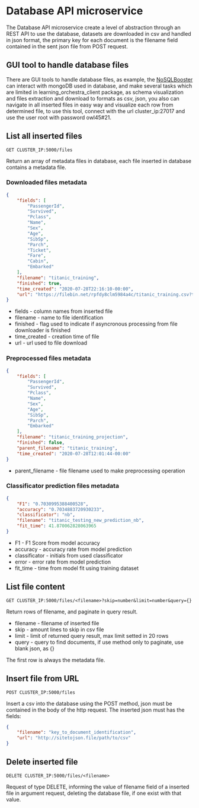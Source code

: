 # Database API microservice

The Database API microservice create a level of abstraction through an REST 
API to use the database, datasets are downloaded in csv and handled in json 
format, the primary key for each document is the filename field contained in 
the sent json file from POST request.

## GUI tool to handle database files
There are GUI tools to handle database files, as example, the 
[NoSQLBooster](https://nosqlbooster.com) can interact with mongoDB used in 
database, and make several tasks which are limited in 
learning\_orchestra\_client package, as schema visualization and files 
extraction and download to formats as csv, json, you also can navigate in all 
inserted files in easy way and visualize each row from determined file, to use 
this tool, connect with the url cluster\_ip:27017 and use the user root with 
password owl45#21.

## List all inserted files
`GET CLUSTER_IP:5000/files`

Return an array of metadata files in database, each file inserted in database 
contains a metadata file.

### Downloaded files metadata 
```json
{
    "fields": [
        "PassengerId",
        "Survived",
        "Pclass",
        "Name",
        "Sex",
        "Age",
        "SibSp",
        "Parch",
        "Ticket",
        "Fare",
        "Cabin",
        "Embarked"
    ],
    "filename": "titanic_training",
    "finished": true,
    "time_created": "2020-07-28T22:16:10-00:00",
    "url": "https://filebin.net/rpfdy8clm5984a4c/titanic_training.csv?t=gcnjz1yo"
}
```

* fields - column names from inserted file
* filename - name to file identification
* finished - flag used to indicate if asyncronous processing from file 
downloader is finished
* time_created - creation time of file
* url - url used to file download

### Preprocessed files metadata
```json
{
    "fields": [
        "PassengerId",
        "Survived",
        "Pclass",
        "Name",
        "Sex",
        "Age",
        "SibSp",
        "Parch",
        "Embarked"
    ],
    "filename": "titanic_training_projection",
    "finished": false,
    "parent_filename": "titanic_training",
    "time_created": "2020-07-28T12:01:44-00:00"
}
```

* parent_filename - file filename used to make preprocessing operation

### Classificator prediction files metadata

```json
{
    "F1": "0.7030995388400528",
    "accuracy": "0.7034883720930233",
    "classificator": "nb",
    "filename": "titanic_testing_new_prediction_nb",
    "fit_time": 41.870062828063965
}
```
* F1 - F1 Score from model accuracy
* accuracy - accuracy rate from model prediction
* classificator - initials from used classificator
* error - error rate from model prediction
* fit_time - time from model fit using training dataset

## List file content

`GET CLUSTER_IP:5000/files/<filename>?skip=number&limit=number&query={}`

Return rows of filename, and paginate in query result.

* filename - filename of inserted file
* skip - amount lines to skip in csv file
* limit - limit of returned query result, max limit setted in 20 rows
* query - query to find documents, if use method only to paginate, use blank 
json, as {}

The first row is always the metadata file.

## Insert file from URL

`POST CLUSTER_IP:5000/files`

Insert a csv into the database using the POST method, json must be contained 
in the body of the http request.
The inserted json must has the fields: 
```json
{
    "filename": "key_to_document_identification",
    "url": "http://sitetojson.file/path/to/csv"
}
```

## Delete inserted file
`DELETE CLUSTER_IP:5000/files/<filename>`

Request of type DELETE, informing the value of filename field of a inserted 
file in argument request, deleting the database file, if one exist with that 
value.


